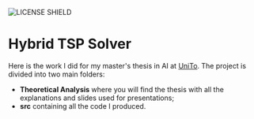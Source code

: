 ![LICENSE SHIELD](https://img.shields.io/badge/license-GPL3-red)
# Hybrid TSP Solver
Here is the work I did for my master's thesis in AI at [UniTo](https://www.unito.it/). The project is divided into two main folders:
- **Theoretical Analysis** where you will find the thesis with all the explanations and slides used for presentations;
- **src** containing all the code I produced.
